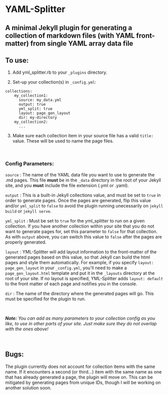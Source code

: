 # YAML-Splitter
## A minimal Jekyll plugin for generating a collection of markdown files (with YAML front-matter) from single YAML array data file

## To use:
1. Add yml_splitter.rb to your `_plugins` directory.

2. Set-up your collection(s) in `_config.yml`:
```
collections:
    my_collection1:
      source: my_data.yml
      output: true
      yml_split: true
      layout: page_gen_layout
      dir: my-directory
    my_collection2:
      ...
```
3. Make sure each collection item in your source file has a valid `title:` value. These will be used to name the page files.

</br>

### Config Parameters:
`source` : The name of the YAML data file you want to use to generate the .md pages. This file __must__ be in the `_data` directory in the root of your Jekyll site, and you __must__ include the file extension (.yml or .yaml).

`output` : This is a built-in Jekyll collections value, and must be set to `true` in order to generate pages. Once the pages are generated, flip this value and/or `yml_split` to `false` to avoid the plugin running unecessarily on `jekyll build` or `jekyll serve`.

`yml_split` : Must be set to `true` for the yml_splitter to run on a given collection. If you have another collection within your site that you do not want to generate pages for, set this parameter to `false` for that collection. As with `output` above, you can switch this value to `false` after the pages are properly generated.

`layout` : YML-Splitter will add layout information to the front-matter of the generated pages based on this value, so that Jekyll can build the html pages and style them automatically. For example, if you specify `layout: page_gen_layout` in your `_config.yml`, you'll need to make a `page_gen_layout.html` template and put it in the `_layouts` directory at the root of your site. If no layout is specified, YML-Splitter adds `layout: default` to the front matter of each page and notifies you in the console.

`dir` : The name of the directory where the generated pages will go. This must be specified for the plugin to run.

</br>

*__Note:__ You can add as many parameters to your collection config as you like, to use in other parts of your site. Just make sure they do not overlap with the ones above!*

</br>

## Bugs:

The plugin currently does not account for collection items with the same name. If it encounters a second (or third...) item with the same name as one that has already generated a page, the plugin will move on. This can be mitigated by generating pages from unique IDs, though I will be working on another solution soon.
